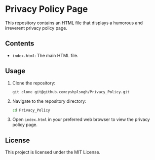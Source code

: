 # Privacy Policy Page

This repository contains an HTML file that displays a humorous and irreverent privacy policy page.

## Contents

- `index.html`: The main HTML file.

## Usage

1. Clone the repository:
    ```
    git clone git@github.com:yshplsngh/Privacy_Policy.git
    ```

2. Navigate to the repository directory:
    ```sh
    cd Privacy_Policy
    ```

3. Open `index.html` in your preferred web browser to view the privacy policy page.

## License

This project is licensed under the MIT License.
